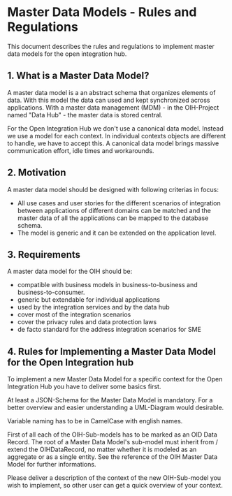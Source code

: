 # Master Data Models - Rules and Regulations

This document describes the rules and regulations to implement
master data models for the open integration hub.

## 1. What is a Master Data Model?

A master data model is a an abstract schema that organizes elements of data.
With this model the data can used and kept synchronized across applications.
With a master data management (MDM) - in the OIH-Project named
"Data Hub" - the master data is stored central.

For the Open Integration Hub we don't use a canonical data model. Instead we use a model for each context.
In individual contexts objects are different to handle, we have to accept this.
A canonical data model brings massive communication effort, idle times and workarounds.

## 2. Motivation

A master data model should be designed with following criterias in focus:
- All use cases and user stories for the different scenarios of integration
between applications of different domains can be matched and the master data of
all the applications can be mapped to the database schema.
- The model is generic and it can be extended on the application level.

## 3. Requirements

A master data model for the OIH should be:
- compatible with business models in business-to-business and business-to-consumer.
- generic but extendable for individual applications
- used by the integration services and by the data hub
- cover most of the integration scenarios
- cover the privacy rules and data protection laws
- de facto standard for the address integration scenarios for SME

## 4. Rules for Implementing a Master Data Model for the Open Integration hub

To implement a new Master Data Model for a specific context for the Open Integration Hub you
have to deliver some basics first.

At least a JSON-Schema for the Master Data Model is mandatory. For a better overview
and easier understanding a UML-Diagram would desirable.

Variable naming has to be in CamelCase with english names.

First of all each of the OIH-Sub-models has to be marked as an OID Data Record.
The root of a Master Data Model's sub-model must inherit from / extend the
OIHDataRecord, no matter whether it is modeled as an aggregate or as a single entity.
See the reference of the OIH Master Data Model for further informations.

Please deliver a description of the context of the new OIH-Sub-model you wish to implement,
so other user can get a quick overview of your context.
